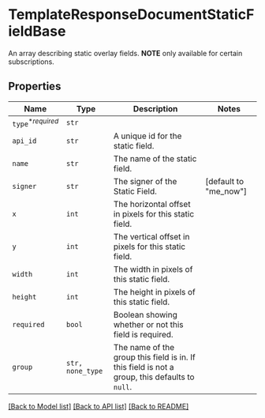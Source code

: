 # TemplateResponseDocumentStaticFieldBase

An array describing static overlay fields. **NOTE** only available for certain subscriptions.

## Properties

| Name | Type | Description | Notes |
| ---- | ---- | ----------- | ----- |
| `type`<sup>*_required_</sup> | ```str``` |    |  |
| `api_id` | ```str``` |  A unique id for the static field.  |  |
| `name` | ```str``` |  The name of the static field.  |  |
| `signer` | ```str``` |  The signer of the Static Field.  |  [default to "me_now"] |
| `x` | ```int``` |  The horizontal offset in pixels for this static field.  |  |
| `y` | ```int``` |  The vertical offset in pixels for this static field.  |  |
| `width` | ```int``` |  The width in pixels of this static field.  |  |
| `height` | ```int``` |  The height in pixels of this static field.  |  |
| `required` | ```bool``` |  Boolean showing whether or not this field is required.  |  |
| `group` | ```str, none_type``` |  The name of the group this field is in. If this field is not a group, this defaults to `null`.  |  |


[[Back to Model list]](../README.md#documentation-for-models) [[Back to API list]](../README.md#documentation-for-api-endpoints) [[Back to README]](../README.md)


